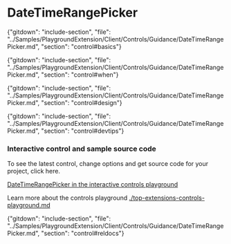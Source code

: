 ﻿# DateTimeRangePicker

{"gitdown": "include-section", "file": "../Samples/PlaygroundExtension/Client/Controls/Guidance/DateTimeRangePicker.md", "section": "control#basics"}

<!-- TODO get an IMAGE to embed here -->

<!-- TODO get an SAMPLE CODE to embed here -->

{"gitdown": "include-section", "file": "../Samples/PlaygroundExtension/Client/Controls/Guidance/DateTimeRangePicker.md", "section": "control#when"}

{"gitdown": "include-section", "file": "../Samples/PlaygroundExtension/Client/Controls/Guidance/DateTimeRangePicker.md", "section": "control#design"}

{"gitdown": "include-section", "file": "../Samples/PlaygroundExtension/Client/Controls/Guidance/DateTimeRangePicker.md", "section": "control#devtips"}

### Interactive control and sample source code
To see the latest control, change options and get source code for your project, click here.

<a href="https://ms.portal.azure.com/?Microsoft_Azure_Playground=true#blade/Microsoft_Azure_Playground/ControlsIndexBlade/DateTimeRangePicker_create_Playground" target="_blank">DateTimeRangePicker in the interactive controls playground</a>

Learn more about the controls playground [./top-extensions-controls-playground.md](./top-extensions-controls-playground.md)


{"gitdown": "include-section", "file": "../Samples/PlaygroundExtension/Client/Controls/Guidance/DateTimeRangePicker.md", "section": "control#reldocs"}
